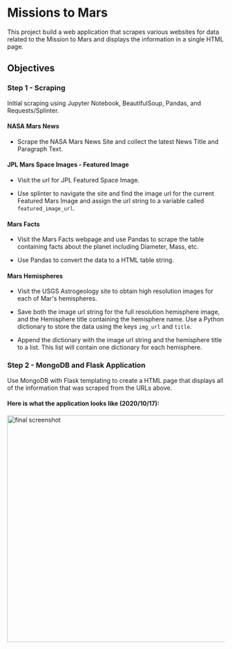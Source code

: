 # Missions to Mars


This project build a web application that scrapes various websites for data related to the Mission to Mars and displays the information in a single HTML page. 


## Objectives


### Step 1 - Scraping


Initial scraping using Jupyter Notebook, BeautifulSoup, Pandas, and Requests/Splinter.


#### NASA Mars News


* Scrape the NASA Mars News Site and collect the latest News Title and Paragraph Text. 


#### JPL Mars Space Images - Featured Image


* Visit the url for JPL Featured Space Image.


* Use splinter to navigate the site and find the image url for the current Featured Mars Image and assign the url string to a variable called `featured_image_url`.


#### Mars Facts


* Visit the Mars Facts webpage and use Pandas to scrape the table containing facts about the planet including Diameter, Mass, etc.


* Use Pandas to convert the data to a HTML table string.


#### Mars Hemispheres


* Visit the USGS Astrogeology site to obtain high resolution images for each of Mar's hemispheres.


* Save both the image url string for the full resolution hemisphere image, and the Hemisphere title containing the hemisphere name. Use a Python dictionary to store the data using the keys `img_url` and `title`.


* Append the dictionary with the image url string and the hemisphere title to a list. This list will contain one dictionary for each hemisphere.


### Step 2 - MongoDB and Flask Application


Use MongoDB with Flask templating to create a HTML page that displays all of the information that was scraped from the URLs above.


#### Here is what the application looks like (2020/10/17): 

<img width="525" alt="final screenshot" src="https://user-images.githubusercontent.com/55970064/96352289-c6fc8780-1087-11eb-8552-7fb93e44fc3b.png">

